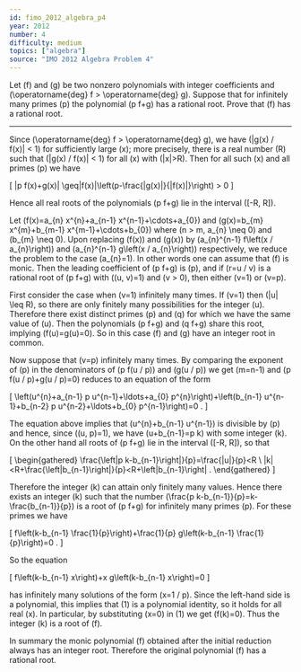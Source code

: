 ```yaml
---
id: fimo_2012_algebra_p4
year: 2012
number: 4
difficulty: medium
topics: ["algebra"]
source: "IMO 2012 Algebra Problem 4"
---
```


Let \(f\) and \(g\) be two nonzero polynomials with integer coefficients and \(\operatorname{deg} f > \operatorname{deg} g\). Suppose that for infinitely many primes \(p\) the polynomial \(p f+g\) has a rational root. Prove that \(f\) has a rational root.

---
Since \(\operatorname{deg} f > \operatorname{deg} g\), we have \(|g(x) / f(x)| < 1\) for sufficiently large \(x\); more precisely, there is a real number \(R\) such that \(|g(x) / f(x)| < 1\) for all \(x\) with \(|x|>R\). Then for all such \(x\) and all primes \(p\) we have

\[
|p f(x)+g(x)| \geq|f(x)|\left(p-\frac{|g(x)|}{|f(x)|}\right) > 0
\]

Hence all real roots of the polynomials \(p f+g\) lie in the interval \([-R, R]\).

Let \(f(x)=a_{n} x^{n}+a_{n-1} x^{n-1}+\cdots+a_{0}\) and \(g(x)=b_{m} x^{m}+b_{m-1} x^{m-1}+\cdots+b_{0}\) where \(n > m, a_{n} \neq 0\) and \(b_{m} \neq 0\). Upon replacing \(f(x)\) and \(g(x)\) by \(a_{n}^{n-1} f\left(x / a_{n}\right)\) and \(a_{n}^{n-1} g\left(x / a_{n}\right)\) respectively, we reduce the problem to the case \(a_{n}=1\). In other words one can assume that \(f\) is monic. Then the leading coefficient of \(p f+g\) is \(p\), and if \(r=u / v\) is a rational root of \(p f+g\) with \((u, v)=1\) and \(v > 0\), then either \(v=1\) or \(v=p\).

First consider the case when \(v=1\) infinitely many times. If \(v=1\) then \(|u| \leq R\), so there are only finitely many possibilities for the integer \(u\). Therefore there exist distinct primes \(p\) and \(q\) for which we have the same value of \(u\). Then the polynomials \(p f+g\) and \(q f+g\) share this root, implying \(f(u)=g(u)=0\). So in this case \(f\) and \(g\) have an integer root in common.

Now suppose that \(v=p\) infinitely many times. By comparing the exponent of \(p\) in the denominators of \(p f(u / p)\) and \(g(u / p)\) we get \(m=n-1\) and \(p f(u / p)+g(u / p)=0\) reduces to an equation of the form

\[
\left(u^{n}+a_{n-1} p u^{n-1}+\ldots+a_{0} p^{n}\right)+\left(b_{n-1} u^{n-1}+b_{n-2} p u^{n-2}+\ldots+b_{0} p^{n-1}\right)=0 .
\]

The equation above implies that \(u^{n}+b_{n-1} u^{n-1}\) is divisible by \(p\) and hence, since \((u, p)=1\), we have \(u+b_{n-1}=p k\) with some integer \(k\). On the other hand all roots of \(p f+g\) lie in the interval \([-R, R]\), so that

\[
\begin{gathered}
\frac{\left|p k-b_{n-1}\right|}{p}=\frac{|u|}{p}<R \\
|k|<R+\frac{\left|b_{n-1}\right|}{p}<R+\left|b_{n-1}\right| .
\end{gathered}
\]

Therefore the integer \(k\) can attain only finitely many values. Hence there exists an integer \(k\) such that the number \(\frac{p k-b_{n-1}}{p}=k-\frac{b_{n-1}}{p}\) is a root of \(p f+g\) for infinitely many primes \(p\). For these primes we have

\[
f\left(k-b_{n-1} \frac{1}{p}\right)+\frac{1}{p} g\left(k-b_{n-1} \frac{1}{p}\right)=0 .
\]

So the equation

\[
f\left(k-b_{n-1} x\right)+x g\left(k-b_{n-1} x\right)=0
\]

has infinitely many solutions of the form \(x=1 / p\). Since the left-hand side is a polynomial, this implies that (1) is a polynomial identity, so it holds for all real \(x\). In particular, by substituting \(x=0\) in (1) we get \(f(k)=0\). Thus the integer \(k\) is a root of \(f\).

In summary the monic polynomial \(f\) obtained after the initial reduction always has an integer root. Therefore the original polynomial \(f\) has a rational root.
